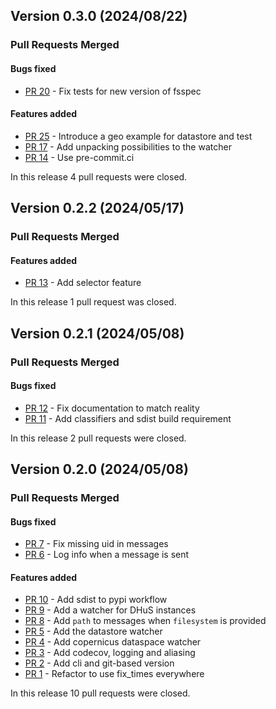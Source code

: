## Version 0.3.0 (2024/08/22)


### Pull Requests Merged

#### Bugs fixed

* [PR 20](https://github.com/pytroll/pytroll-watchers/pull/20) - Fix tests for new version of fsspec

#### Features added

* [PR 25](https://github.com/pytroll/pytroll-watchers/pull/25) - Introduce a geo example for datastore and test
* [PR 17](https://github.com/pytroll/pytroll-watchers/pull/17) - Add unpacking possibilities to the watcher
* [PR 14](https://github.com/pytroll/pytroll-watchers/pull/14) - Use pre-commit.ci

In this release 4 pull requests were closed.


## Version 0.2.2 (2024/05/17)


### Pull Requests Merged

#### Features added

* [PR 13](https://github.com/pytroll/pytroll-watchers/pull/13) - Add selector feature

In this release 1 pull request was closed.


## Version 0.2.1 (2024/05/08)


### Pull Requests Merged

#### Bugs fixed

* [PR 12](https://github.com/pytroll/pytroll-watchers/pull/12) - Fix documentation to match reality
* [PR 11](https://github.com/pytroll/pytroll-watchers/pull/11) - Add classifiers and sdist build requirement

In this release 2 pull requests were closed.


## Version 0.2.0 (2024/05/08)


### Pull Requests Merged

#### Bugs fixed

* [PR 7](https://github.com/pytroll/pytroll-watchers/pull/7) - Fix missing uid in messages
* [PR 6](https://github.com/pytroll/pytroll-watchers/pull/6) - Log info when a message is sent

#### Features added

* [PR 10](https://github.com/pytroll/pytroll-watchers/pull/10) - Add sdist to pypi workflow
* [PR 9](https://github.com/pytroll/pytroll-watchers/pull/9) - Add a watcher for DHuS instances
* [PR 8](https://github.com/pytroll/pytroll-watchers/pull/8) - Add `path` to messages when `filesystem` is provided
* [PR 5](https://github.com/pytroll/pytroll-watchers/pull/5) - Add the datastore watcher
* [PR 4](https://github.com/pytroll/pytroll-watchers/pull/4) - Add copernicus dataspace watcher
* [PR 3](https://github.com/pytroll/pytroll-watchers/pull/3) - Add codecov, logging and aliasing
* [PR 2](https://github.com/pytroll/pytroll-watchers/pull/2) - Add cli and git-based version
* [PR 1](https://github.com/pytroll/pytroll-watchers/pull/1) - Refactor to use fix_times everywhere

In this release 10 pull requests were closed.
